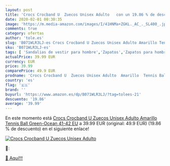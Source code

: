 ```yaml
---
layout: post
title: 'Crocs Crocband U  Zuecos Unisex Adulto   con un 19.86 % de descuento'
date: 2020-02-01 00:30:35
image: 'https://m.media-amazon.com/images/I/41HNMa+ZGKL._AC_._SL400_.jpg'
comments: true
category: ofertas
author: 'tole.es'
slug: 'B071WLR3LJ-es Crocs Crocband U Zuecos Unisex Adulto Amarillo Tennis Ball...'
sku: 'B071WLR3LJ-es'
tags: [ 'Sandalias de vestir para hombre','Zapatos','Zapatos para hombre','Zapatos y complementos','zuecos', ]
actualPrice: 39.99 EUR
currency: EUR
price: 39.99
comparePrice: 49.9 EUR
prodname: 'Crocs Crocband U  Zuecos Unisex Adulto  Amarillo  Tennis Ball Green-Ocean   41-42 EU'
country: 'es'
flag: '🇪🇸'
brand: ''
buyurl: 'https://www.amazon.es/dp/B071WLR3LJ/?tag=tolees-21'
descuento: '19.86'
average: '39.99'
---
```


En este momento está [Crocs Crocband U  Zuecos Unisex Adulto  Amarillo  Tennis Ball Green-Ocean   41-42 EU](https://www.amazon.es/dp/B071WLR3LJ/?tag=tolees-21) a 39.99 EUR (original: 49.9 EUR) (19.86 %  de descuento) en el siguiente enlace!

[![Crocs Crocband U  Zuecos Unisex Adulto  ](https://m.media-amazon.com/images/I/41HNMa+ZGKL._AC_._SL400_.jpg)](https://www.amazon.es/dp/B071WLR3LJ/?tag=tolees-21)

🔎:


[🛒 Aquí!!!](https://www.amazon.es/dp/B071WLR3LJ/?tag=tolees-21)
